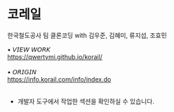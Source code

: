 # 코레일
한국철도공사 팀 클론코딩
with 김우준, 김혜미, 류지섭, 조효민

▪ 𝘝𝘐𝘌𝘞 𝘞𝘖𝘙𝘒<br>
https://qwertymi.github.io/korail/<br>
<br>
▪ 𝘖𝘙𝘐𝘎𝘐𝘕<br>
https://info.korail.com/info/index.do<br>
<br>
* 개발자 도구에서 작업한 섹션을 확인하실 수 있습니다.
